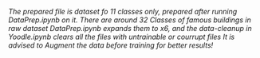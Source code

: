 *The prepared file is dataset fo 11 classes only, prepared after running DataPrep.ipynb on it.
There are around 32 Classes of famous buildings in raw dataset
DataPrep.ipynb expands them to x6, and the data-cleanup in Yoodle.ipynb clears all the files with untrainable or courrupt files
It is advised to Augment the data before training for better results!*
